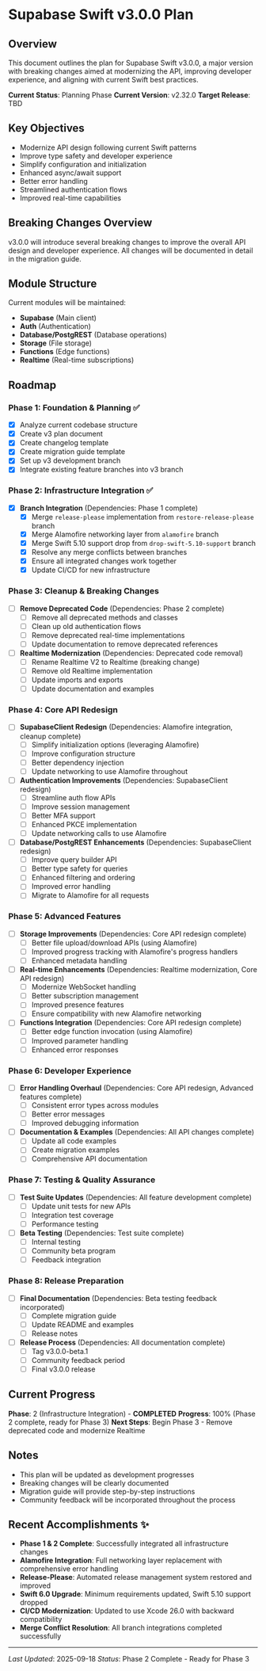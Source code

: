 # Supabase Swift v3.0.0 Plan

## Overview
This document outlines the plan for Supabase Swift v3.0.0, a major version with breaking changes aimed at modernizing the API, improving developer experience, and aligning with current Swift best practices.

**Current Status**: Planning Phase
**Current Version**: v2.32.0
**Target Release**: TBD

## Key Objectives
- Modernize API design following current Swift patterns
- Improve type safety and developer experience
- Simplify configuration and initialization
- Enhanced async/await support
- Better error handling
- Streamlined authentication flows
- Improved real-time capabilities

## Breaking Changes Overview
v3.0.0 will introduce several breaking changes to improve the overall API design and developer experience. All changes will be documented in detail in the migration guide.

## Module Structure
Current modules will be maintained:
- **Supabase** (Main client)
- **Auth** (Authentication)
- **Database/PostgREST** (Database operations)
- **Storage** (File storage)
- **Functions** (Edge functions)
- **Realtime** (Real-time subscriptions)

## Roadmap

### Phase 1: Foundation & Planning ✅
- [x] Analyze current codebase structure
- [x] Create v3 plan document
- [x] Create changelog template
- [x] Create migration guide template
- [x] Set up v3 development branch
- [x] Integrate existing feature branches into v3 branch

### Phase 2: Infrastructure Integration ✅
- [x] **Branch Integration** (Dependencies: Phase 1 complete)
  - [x] Merge `release-please` implementation from `restore-release-please` branch
  - [x] Merge Alamofire networking layer from `alamofire` branch
  - [x] Merge Swift 5.10 support drop from `drop-swift-5.10-support` branch
  - [x] Resolve any merge conflicts between branches
  - [x] Ensure all integrated changes work together
  - [x] Update CI/CD for new infrastructure

### Phase 3: Cleanup & Breaking Changes
- [ ] **Remove Deprecated Code** (Dependencies: Phase 2 complete)
  - [ ] Remove all deprecated methods and classes
  - [ ] Clean up old authentication flows
  - [ ] Remove deprecated real-time implementations
  - [ ] Update documentation to remove deprecated references

- [ ] **Realtime Modernization** (Dependencies: Deprecated code removal)
  - [ ] Rename Realtime V2 to Realtime (breaking change)
  - [ ] Remove old Realtime implementation
  - [ ] Update imports and exports
  - [ ] Update documentation and examples

### Phase 4: Core API Redesign
- [ ] **SupabaseClient Redesign** (Dependencies: Alamofire integration, cleanup complete)
  - [ ] Simplify initialization options (leveraging Alamofire)
  - [ ] Improve configuration structure
  - [ ] Better dependency injection
  - [ ] Update networking to use Alamofire throughout

- [ ] **Authentication Improvements** (Dependencies: SupabaseClient redesign)
  - [ ] Streamline auth flow APIs
  - [ ] Improve session management
  - [ ] Better MFA support
  - [ ] Enhanced PKCE implementation
  - [ ] Update networking calls to use Alamofire

- [ ] **Database/PostgREST Enhancements** (Dependencies: SupabaseClient redesign)
  - [ ] Improve query builder API
  - [ ] Better type safety for queries
  - [ ] Enhanced filtering and ordering
  - [ ] Improved error handling
  - [ ] Migrate to Alamofire for all requests

### Phase 5: Advanced Features
- [ ] **Storage Improvements** (Dependencies: Core API redesign complete)
  - [ ] Better file upload/download APIs (using Alamofire)
  - [ ] Improved progress tracking with Alamofire's progress handlers
  - [ ] Enhanced metadata handling

- [ ] **Real-time Enhancements** (Dependencies: Realtime modernization, Core API redesign)
  - [ ] Modernize WebSocket handling
  - [ ] Better subscription management
  - [ ] Improved presence features
  - [ ] Ensure compatibility with new Alamofire networking

- [ ] **Functions Integration** (Dependencies: Core API redesign complete)
  - [ ] Better edge function invocation (using Alamofire)
  - [ ] Improved parameter handling
  - [ ] Enhanced error responses

### Phase 6: Developer Experience
- [ ] **Error Handling Overhaul** (Dependencies: Core API redesign, Advanced features complete)
  - [ ] Consistent error types across modules
  - [ ] Better error messages
  - [ ] Improved debugging information

- [ ] **Documentation & Examples** (Dependencies: All API changes complete)
  - [ ] Update all code examples
  - [ ] Create migration examples
  - [ ] Comprehensive API documentation

### Phase 7: Testing & Quality Assurance
- [ ] **Test Suite Updates** (Dependencies: All feature development complete)
  - [ ] Update unit tests for new APIs
  - [ ] Integration test coverage
  - [ ] Performance testing

- [ ] **Beta Testing** (Dependencies: Test suite complete)
  - [ ] Internal testing
  - [ ] Community beta program
  - [ ] Feedback integration

### Phase 8: Release Preparation
- [ ] **Final Documentation** (Dependencies: Beta testing feedback incorporated)
  - [ ] Complete migration guide
  - [ ] Update README and examples
  - [ ] Release notes

- [ ] **Release Process** (Dependencies: All documentation complete)
  - [ ] Tag v3.0.0-beta.1
  - [ ] Community feedback period
  - [ ] Final v3.0.0 release

## Current Progress
**Phase**: 2 (Infrastructure Integration) - **COMPLETED**
**Progress**: 100% (Phase 2 complete, ready for Phase 3)
**Next Steps**: Begin Phase 3 - Remove deprecated code and modernize Realtime

## Notes
- This plan will be updated as development progresses
- Breaking changes will be clearly documented
- Migration guide will provide step-by-step instructions
- Community feedback will be incorporated throughout the process

## Recent Accomplishments ✨
- **Phase 1 & 2 Complete**: Successfully integrated all infrastructure changes
- **Alamofire Integration**: Full networking layer replacement with comprehensive error handling
- **Release-Please**: Automated release management system restored and improved
- **Swift 6.0 Upgrade**: Minimum requirements updated, Swift 5.10 support dropped
- **CI/CD Modernization**: Updated to use Xcode 26.0 with backward compatibility
- **Merge Conflict Resolution**: All branch integrations completed successfully

---
*Last Updated*: 2025-09-18
*Status*: Phase 2 Complete - Ready for Phase 3